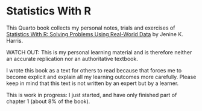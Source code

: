 
<!-- README.md is generated from README.Rmd. Please edit that file -->

# Statistics With R

<!-- badges: start -->
<!-- badges: end -->

This Quarto book collects my personal notes, trials and exercises of
[Statistics With R: Solving Problems Using Real-World
Data](https://uk.sagepub.com/en-gb/eur/statistics-with-r/book253567) by
Jenine K. Harris.

WATCH OUT: This is my personal learning material and is therefore
neither an accurate replication nor an authoritative textbook.

I wrote this book as a text for others to read because that forces me to
become explicit and explain all my learning outcomes more carefully.
Please keep in mind that this text is not written by an expert but by a
learner.

This is work in progress: I just started, and have only finished part of
chapter 1 (about 8% of the book).
